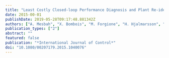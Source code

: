 ```yaml
---
title: "Least Costly Closed-loop Performance Diagnosis and Plant Re-identication"
date: 2015-00-01
publishDate: 2019-05-28T09:17:48.881342Z
authors: ["A. Mesbah", "X. Bombois", "M. Forgione", "H. Hjalmarsson", "P. M. J. Van den Hof"]
publication_types: ["2"]
abstract: ""
featured: false
publication: "*International Journal of Control*"
doi: "10.1080/00207179.2015.1040076"
---
```


